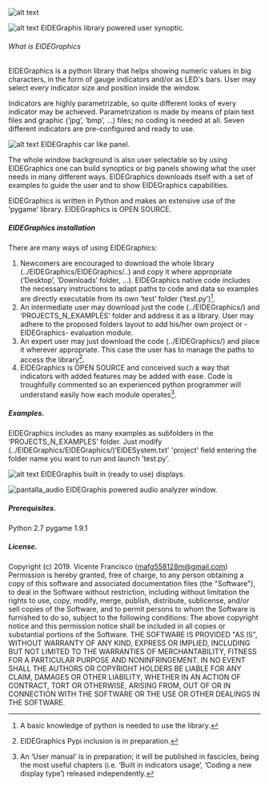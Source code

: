 ![alt text](https://user-images.githubusercontent.com/48054293/53554351-ce33f200-3b3f-11e9-9bca-560c1cd5d115.jpg)


![alt text](https://user-images.githubusercontent.com/48054293/53554427-ff142700-3b3f-11e9-9f86-146dffdbfa57.png)
EIDEGraphis library powered user synoptic.

###### What is EIDEGraphics
EIDEGraphics is a python library that helps showing numeric values in big characters, in the form of gauge indicators and/or as LED's bars. User may select every indicator size and position inside the window. 

Indicators are highly parametrizable, so quite different looks of every indicator may be achieved. Parametrization is made by means of plain text files and graphic (‘jpg’, ‘bmp’, …) files; no coding is needed at all. Seven different indicators are pre-configured and ready to use.

![alt text](https://user-images.githubusercontent.com/48054293/53554387-e3a91c00-3b3f-11e9-80ae-563937bcb762.png)
EIDEGraphis car like panel.

The whole window background is also user selectable so by using EIDEGraphics one can build synoptics or big panels showing what the user needs in many different ways. EIDEGraphics downloads itself with a set of examples to guide the user and to show EIDEGraphics capabilities.

EIDEGraphics is written in Python and makes an extensive use of the ‘pygame’ library. EIDEGraphics is OPEN SOURCE.

##### EIDEGraphics installation
There are many ways of using EIDEGraphics:
1) Newcomers are encouraged to download the whole library (../EIDEGraphics/EIDEGraphics/..) and copy it where appropriate (‘Desktop’, ‘Downloads’ folder, ...). EIDEGraphics native code includes the necessary instructions to adapt paths to code and data so examples are directly executable from its own ‘test’ folder (‘test.py’)[^1].
2) An intermediate user may download just the code (../EIDEGraphics/) and ‘PROJECTS_N_EXAMPLES’ folder and address it as a library. User may adhere to the proposed folders layout to add his/her own project or -EIDEGraphics- evaluation module.
3) An expert user may just download the code (../EIDEGraphics/) and place it wherever appropriate. This case the user has to manage the paths to access the library[^2].
4) EIDEGraphics is OPEN SOURCE and conceived such a way that indicators with added features may be added with ease. Code is troughfully commented so an experienced python programmer will understand easily how each module operates[^3].

[^1]: A basic knowledge of python is needed to use the library.
[^2]: EIDEGraphics Pypi inclusion is in preparation.
[^3]: An ‘User manual’ is in preparation; it will be published in fascicles, being the most useful chapters (i.e. ‘Built in indicators usage’, ‘Coding a new display type’) released independently. 



##### Examples.
EIDEGraphics includes as many examples as subfolders in the ‘PROJECTS_N_EXAMPLES’ folder. Just modify (../EIDEGraphics/EIDEGraphics/)‘EIDESystem.txt' 'project' field entering the folder name you want to run and launch ‘test.py’.

![alt text](https://user-images.githubusercontent.com/48054293/53554403-f02d7480-3b3f-11e9-9faf-e2eea799b3f2.png)
EIDEGraphis built in (ready to use) displays.



![pantalla_audio](https://user-images.githubusercontent.com/48054293/53554435-089d8f00-3b40-11e9-8aed-3fd54e8108c4.png)
EIDEGraphis powered audio analyzer window.

##### Prerequisites.
Python 2.7
pygame 1.9.1       



##### License.
Copyright (c) 2019. Vicente Francisco (mafg558128m@gmail.com)
Permission is hereby granted, free of charge, to any person obtaining a copy of this software and associated documentation files (the "Software"), to deal in the Software without restriction, including without limitation the rights to use, copy, modify, merge, publish, distribute, sublicense, and/or sell copies of the Software, and to permit persons to whom the Software is furnished to do so, subject to the following conditions:
The above copyright notice and this permission notice shall be included in all copies or substantial portions of the Software.
THE SOFTWARE IS PROVIDED "AS IS", WITHOUT WARRANTY OF ANY KIND, EXPRESS OR IMPLIED, INCLUDING BUT NOT LIMITED TO THE WARRANTIES OF MERCHANTABILITY, FITNESS FOR A PARTICULAR PURPOSE AND NONINFRINGEMENT. IN NO EVENT SHALL THE AUTHORS OR COPYRIGHT HOLDERS BE LIABLE FOR ANY CLAIM, DAMAGES OR OTHER LIABILITY, WHETHER IN AN ACTION OF CONTRACT, TORT OR OTHERWISE, ARISING FROM, OUT OF OR IN CONNECTION WITH THE SOFTWARE OR THE USE OR OTHER DEALINGS IN THE SOFTWARE.

